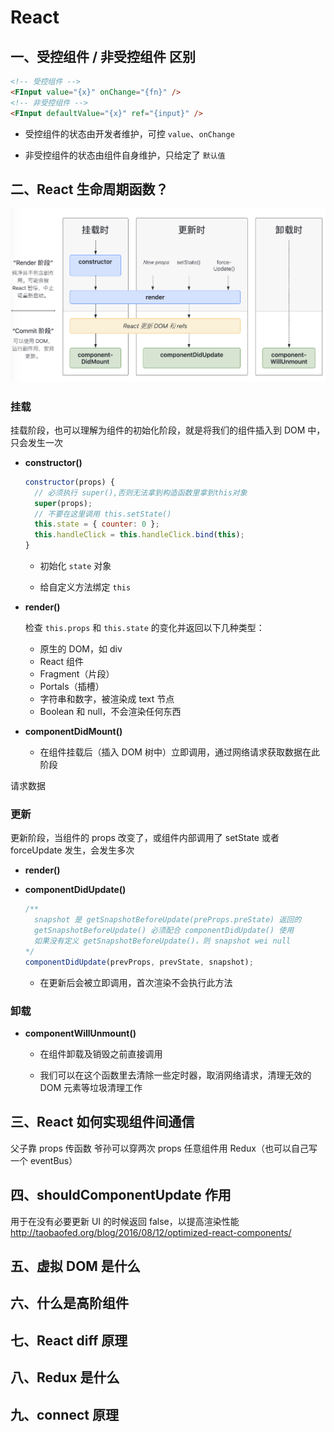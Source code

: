 # React

## 一、受控组件 / 非受控组件 区别

```html
<!-- 受控组件 -->
<FInput value="{x}" onChange="{fn}" />
<!-- 非受控组件 -->
<FInput defaultValue="{x}" ref="{input}" />
```

- 受控组件的状态由开发者维护，可控 `value`、`onChange`

- 非受控组件的状态由组件自身维护，只给定了 `默认值`

## 二、React 生命周期函数？

![lifecycle.png](./img/react/react_lifecycle.png)

### 挂载

挂载阶段，也可以理解为组件的初始化阶段，就是将我们的组件插入到 DOM 中，只会发生一次

- **constructor()**

  ```js
  constructor(props) {
    // 必须执行 super(),否则无法拿到构造函数里拿到this对象
    super(props);
    // 不要在这里调用 this.setState()
    this.state = { counter: 0 };
    this.handleClick = this.handleClick.bind(this);
  }
  ```

  - 初始化 `state` 对象

  - 给自定义方法绑定 `this`

- **render()**

  检查 `this.props` 和 `this.state` 的变化并返回以下几种类型：

  - 原生的 DOM，如 div
  - React 组件
  - Fragment（片段）
  - Portals（插槽）
  - 字符串和数字，被渲染成 text 节点
  - Boolean 和 null，不会渲染任何东西

- **componentDidMount()**
  - 在组件挂载后（插入 DOM 树中）立即调用，通过网络请求获取数据在此阶段

请求数据

### 更新

更新阶段，当组件的 props 改变了，或组件内部调用了 setState 或者 forceUpdate 发生，会发生多次

- **render()**
- **componentDidUpdate()**

  ```js
  /**
    snapshot 是 getSnapshotBeforeUpdate(preProps.preState) 返回的
    getSnapshotBeforeUpdate() 必须配合 componentDidUpdate() 使用
    如果没有定义 getSnapshotBeforeUpdate()，则 snapshot wei null
  */
  componentDidUpdate(prevProps, prevState, snapshot);
  ```

  - 在更新后会被立即调用，首次渲染不会执行此方法

### 卸载

- **componentWillUnmount()**

  - 在组件卸载及销毁之前直接调用

  - 我们可以在这个函数里去清除一些定时器，取消网络请求，清理无效的 DOM 元素等垃圾清理工作

## 三、React 如何实现组件间通信

父子靠 props 传函数
爷孙可以穿两次 props
任意组件用 Redux（也可以自己写一个 eventBus）

## 四、shouldComponentUpdate 作用

用于在没有必要更新 UI 的时候返回 false，以提高渲染性能
http://taobaofed.org/blog/2016/08/12/optimized-react-components/

## 五、虚拟 DOM 是什么

## 六、什么是高阶组件

## 七、React diff 原理

## 八、Redux 是什么

## 九、connect 原理
